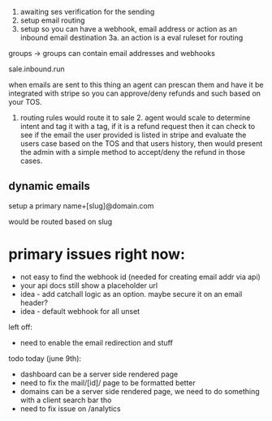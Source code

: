 1. awaiting ses verification for the sending
2. setup email routing
3. setup so you can have a webhook, email address or action as an inbound email destination
    3a. an action is a eval ruleset for routing




groups -> groups can contain email addresses and webhooks

sale.inbound.run

when emails are sent to this thing an agent can prescan them and have it be integrated with stripe so you can approve/deny refunds and such based on your TOS.

1. routing rules would route it to sale
    2. agent would scale to determine intent and tag it with a tag, if it is a refund request then it can check to see if the email the user provided is listed in stripe and evaluate the users case based on the TOS and that users history, then would present the admin with a simple method to accept/deny the refund in those cases. 


## dynamic emails

setup a primary name+[slug]@domain.com

would be routed based on slug


# primary issues right now:

- not easy to find the webhook id (needed for creating email addr via api)
- your api docs still show a placeholder url
- idea - add catchall logic as an option. maybe secure it on an email header?
- idea - default webhook for all unset




left off:

- need to enable the email redirection and stuff 


todo today (june 9th):

- dashboard can be a server side rendered page
- need to fix the mail/[id]/ page to be formatted better
- domains can be a server side rendered page, we need to do something with a client search bar tho
- need to fix issue on /analytics